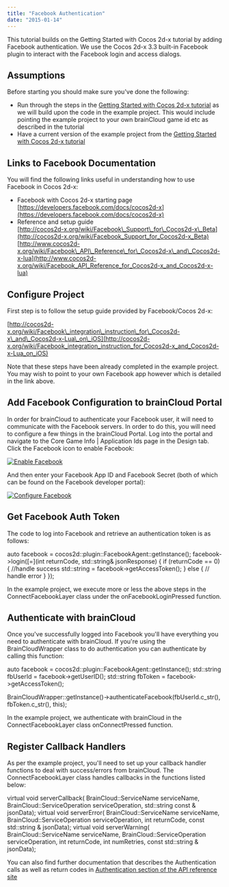 ```yaml
---
title: "Facebook Authentication"
date: "2015-01-14"
---
```


This tutorial builds on the Getting Started with Cocos 2d-x tutorial by adding Facebook authentication. We use the Cocos 2d-x 3.3 built-in Facebook plugin to interact with the Facebook login and access dialogs.

## Assumptions

Before starting you should make sure you've done the following:

- Run through the steps in the [Getting Started with Cocos 2d-x tutorial](/learn/sdk-tutorials/cocos2d-x-tutorials/cocos-2dx-example-1-getting-started/ "Getting Started with Cocos2d-x") as we will build upon the code in the example project. This would include pointing the example project to your own brainCloud game id etc as described in the tutorial
- Have a current version of the example project from the [Getting Started with Cocos 2d-x tutorial](/learn/sdk-tutorials/cocos2d-x-tutorials/cocos-2dx-example-1-getting-started/ "Getting Started with Cocos2d-x")

## Links to Facebook Documentation

You will find the following links useful in understanding how to use Facebook in Cocos 2d-x:

- Facebook with Cocos 2d-x starting page  
    [https://developers.facebook.com/docs/cocos2d-x](https://developers.facebook.com/docs/cocos2d-x)
- Reference and setup guide  
    [http://cocos2d-x.org/wiki/Facebook\_Support\_for\_Cocos2d-x\_Beta](http://cocos2d-x.org/wiki/Facebook_Support_for_Cocos2d-x_Beta)  
    [http://www.cocos2d-x.org/wiki/Facebook\_API\_Reference\_for\_Cocos2d-x\_and\_Cocos2d-x-lua](http://www.cocos2d-x.org/wiki/Facebook_API_Reference_for_Cocos2d-x_and_Cocos2d-x-lua)

## Configure Project

First step is to follow the setup guide provided by Facebook/Cocos 2d-x:

[http://cocos2d-x.org/wiki/Facebook\_integration\_instruction\_for\_Cocos2d-x\_and\_Cocos2d-x-Lua\_on\_iOS](http://cocos2d-x.org/wiki/Facebook_integration_instruction_for_Cocos2d-x_and_Cocos2d-x-Lua_on_iOS)

Note that these steps have been already completed in the example project. You may wish to point to your own Facebook app however which is detailed in the link above.

## Add Facebook Configuration to brainCloud Portal

In order for brainCloud to authenticate your Facebook user, it will need to communicate with the Facebook servers. In order to do this, you will need to configure a few things in the brainCloud Portal. Log into the portal and navigate to the Core Game Info | Application Ids page in the Design tab. Click the Facebook icon to enable Facebook:

[![Enable Facebook](images/brainCloud_Dashboard_-_Simple_Example.png)](images/brainCloud_Dashboard_-_Simple_Example.png)

And then enter your Facebook App ID and Facebook Secret (both of which can be found on the Facebook developer portal):

[![Configure Facebook](images/brainCloud_Dashboard_-_Simple_Example-2.png)](images/brainCloud_Dashboard_-_Simple_Example-2.png)

## Get Facebook Auth Token

The code to log into Facebook and retrieve an authentication token is as follows:

auto facebook = cocos2d::plugin::FacebookAgent::getInstance();
facebook->login(\[=\](int returnCode, std::string& jsonResponse) {
    if (returnCode == 0)
    {
        //handle success
        std::string = facebook->getAccessToken();
    }
    else
    {
         // handle error
     }
});

In the example project, we execute more or less the above steps in the ConnectFacebookLayer class under the onFacebookLoginPressed function.

## Authenticate with brainCloud

Once you've successfully logged into Facebook you'll have everything you need to authenticate with brainCloud. If you're using the BrainCloudWrapper class to do authentication you can authenticate by calling this function:

auto facebook = cocos2d::plugin::FacebookAgent::getInstance();
std::string fbUserId = facebook->getUserID();
std::string fbToken = facebook->getAccessToken();

BrainCloudWrapper::getInstance()->authenticateFacebook(fbUserId.c\_str(), fbToken.c\_str(), this);

In the example project, we authenticate with brainCloud in the ConnectFacebookLayer class onConnectPressed function.

## Register Callback Handlers

As per the example project, you'll need to set up your callback handler functions to deal with success/errors from brainCloud. The ConnectFacebookLayer class handles callbacks in the functions listed below:

virtual void serverCallback( BrainCloud::ServiceName serviceName, BrainCloud::ServiceOperation serviceOperation, std::string const & jsonData);
virtual void serverError( BrainCloud::ServiceName serviceName, BrainCloud::ServiceOperation serviceOperation, int returnCode, const std::string & jsonData);
virtual void serverWarning( BrainCloud::ServiceName serviceName, BrainCloud::ServiceOperation serviceOperation, int returnCode, int numRetries, const std::string & jsonData);

You can also find further documentation that describes the Authentication calls as well as return codes in [Authentication section of the API reference site](/api/capi/authentication "Authentication")
